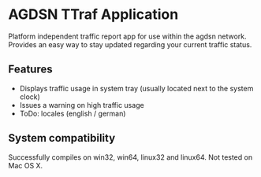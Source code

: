 AGDSN TTraf Application
===========

Platform independent traffic report app for use within the agdsn network.
Provides an easy way to stay updated regarding your current traffic status.

Features
------------
- Displays traffic usage in system tray (usually located next to the system clock)
- Issues a warning on high traffic usage
- ToDo: locales (english / german)

System compatibility
------------
Successfully compiles on win32, win64, linux32 and linux64.
Not tested on Mac OS X.
